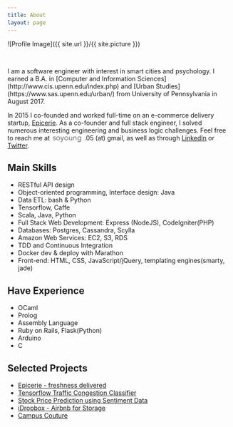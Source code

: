 ```yaml
---
title: About
layout: page
---
```

![Profile Image]({{ site.url }}/{{ site.picture }})

<p style="padding-top:30px;">
I am a software engineer with interest in smart cities and psychology. I earned a B.A. in [Computer and Information Sciences](http://www.cis.upenn.edu/index.php) and [Urban Studies](https://www.sas.upenn.edu/urban/) from University of Pennsylvania in August 2017. 

In 2015 I co-founded and worked full-time on an e-commerce delivery startup, [Epicerie](http://www.epicerie.kr). As a co-founder and full stack engineer, I solved numerous interesting engineering and business logic challenges. Feel free to reach me at <img style="height:20px; width:auto; display: inline-block; margin-bottom: -7px;" src="/assets/images/yosoy.png"/> .05 (at) gmail, as well as through <a href="linkedin.com/soyoungpark05">LinkedIn</a> or <a href="twitter.com/soyoung_park">Twitter</a>. 
</p>

<h2>Main Skills</h2>

<ul class="skill-list">
	<li>RESTful API design</li>
	<li>Object-oriented programming, Interface design: Java</li>
	<li>Data ETL: bash &amp; Python</li>
	<li>Tensorflow, Caffe</li>
        <li>Scala, Java, Python</li>
	<li>Full Stack Web Development: Express (NodeJS), CodeIgniter(PHP)</li>
	<li>Databases: Postgres, Cassandra, Scylla</li>
	<li>Amazon Web Services: EC2, S3, RDS</li>
	<li>TDD and Continuous Integration</li>
	<li>Docker dev &amp; deploy with Marathon</li>
	<li>Front-end: HTML, CSS, JavaScript/jQuery, templating engines(smarty, jade)</li>
</ul>

<h2>Have Experience</h2>

<ul class="skill-list">
	<li>OCaml</li>
	<li>Prolog</li>
	<li>Assembly Language</li>
	<li>Ruby on Rails, Flask(Python)</li>
	<li>Arduino</li>
	<li>C</li>
</ul>

<h2>Selected Projects</h2>

<ul>
	<li><a href="http://epicerie.kr">Epicerie - freshness delivered</a></li>
	<li><a href="../tensorflow-traffic-congestion">Tensorflow Traffic Congestion Classifier</a></li>
	<li><a href="https://devpost.com/software/hackmit-stock-price-prediction">Stock Price Prediction using Sentiment Data</a></li>
	<li><a href="https://devpost.com/software/idropbox-048ri5">iDropbox - Airbnb for Storage</a></li>
	<li><a href="https://devpost.com/software/campus-couture">Campus Couture</a></li>
</ul>
